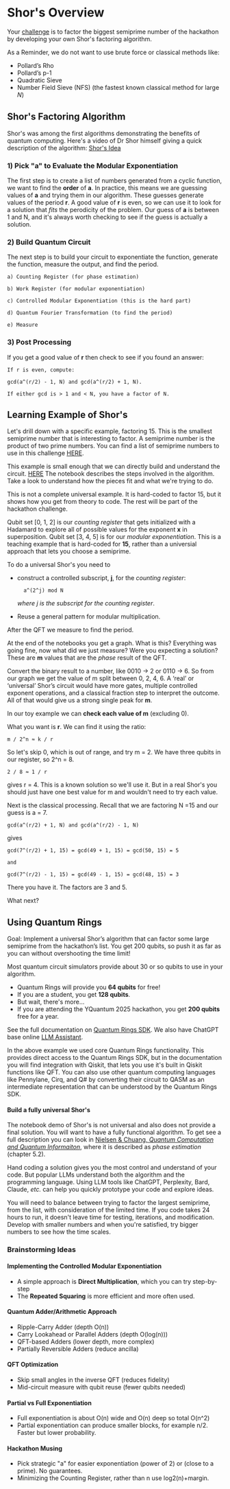 # Shor's Overview

Your [challenge](./README.md) is to factor the biggest semiprime number of the hackathon by developing your own Shor's factoring algorithm.

As a Reminder, we do not want to use brute force or classical methods like:
* Pollard’s Rho
* Pollard’s p-1
* Quadratic Sieve
* Number Field Sieve (NFS) (the fastest known classical method for large 𝑁)

## Shor's Factoring Algorithm

Shor's was among the first algorithms demonstrating the benefits of quantum computing.  Here's a video of Dr Shor himself giving a quick description of the algorithm: [Shor's Idea](https://youtu.be/hOlOY7NyMfs)  

### 1) Pick **"a"** to Evaluate the Modular Exponentiation

The first step is to create a list of numbers generated from a cyclic function, we want to find the **order** of **a**.   In practice, this means we are guessing values of **a** and trying them in our algorithm.  These guesses generate values of the period **r**.  A good value of **r** is even, so we can use it to look for a solution that *fits* the perodicity of the problem.  Our guess of **a** is between 1 and N, and it's always worth checking to see if the guess is actually a solution.

### 2) Build Quantum Circuit

The next step is to build your circuit to exponentiate the function, generate the function, measure the output, and find the period.

    a) Counting Register (for phase estimation)

    b) Work Register (for modular exponentiation)

    c) Controlled Modular Exponentiation (this is the hard part)

    d) Quantum Fourier Transformation (to find the period)

    e) Measure

### 3) Post Processing

If you get a good value of **r** then check to see if you found an answer:

    If r is even, compute:

    gcd(a^(r/2) - 1, N) and gcd(a^(r/2) + 1, N).

    If either gcd is > 1 and < N, you have a factor of N.

## Learning Example of Shor's

Let's drill down with a specific example, factoring 15.  This is the smallest semiprime number that is interesting to factor.  A semiprime number is the product of two prime numbers.  You can find a list of semiprime numbers to use in this challenge [HERE](./semiprimes.py).

This example is small enough that we can directly build and understand the circuit. [HERE](shor.ipynb)
The notebook describes the steps involved in the algorithm.  Take a look to understand how the pieces fit and what we're trying to do.

This is not a complete universal example.  It is hard-coded to factor 15, but it shows how you get from theory to code.  The rest will be part of the hackathon challenge.

Qubit set [0, 1, 2] is our *counting register* that gets initialized with a Hadamard to explore all of possible values for the exponent **x** in superposition.  Qubit set [3, 4, 5] is for our *modular exponentiation*.  This is a teaching example that is hard-coded for **15**, rather than a universial approach that lets you choose a semiprime.  

To do a universal Shor's you need to 

* construct a controlled subscript, **j**, for the *counting register*:

        a^(2^j) mod N

    *where j is the subscript for the counting register*.

* Reuse a general pattern for modular multiplication.

After the QFT we measure to find the period.  

At the end of the notebooks you get a graph.  What is this?  Everything was going fine, now what did we just measure?  Were you expecting a solution?  These are **m** values that are the *phase* result of the QFT.  

Convert the binary result to a number, like 0010 -> 2 or 0110 -> 6.  So from our graph we get the value of m split between 0, 2, 4, 6.  A ‘real’ or ‘universal’ Shor’s circuit would have more gates, multiple controlled exponent operations, and a classical fraction step to interpret the outcome.  All of that would give us a strong single peak for **m**.

In our toy example we can **check each value of m** (excluding 0).

What you want is **r**.   We can find it using the ratio:

    m / 2^n ≈ k / r

So let's skip 0, which is out of range, and try m = 2.  We have three qubits in our register, so 2^n = 8.

    2 / 8 ≈ 1 / r

gives r = 4.  This is a known solution so we'll use it.  But in a real Shor's you should just have one best value for m and wouldn't need to try each value.

Next is the classical processing. Recall that we are factoring N =15 and our guess is a = 7. 

    gcd(a^(r/2) + 1, N) and gcd(a^(r/2) - 1, N)

gives

    gcd(7^(r/2) + 1, 15) = gcd(49 + 1, 15) = gcd(50, 15) = 5
    
    and 

    gcd(7^(r/2) - 1, 15) = gcd(49 - 1, 15) = gcd(48, 15) = 3

There you have it.  The factors are 3 and 5.

What next?


## Using Quantum Rings

Goal: Implement a universal Shor’s algorithm that can factor some large semiprime from the hackathon’s list. You get 200 qubits, so push it as far as you can without overshooting the time limit!

Most quantum circuit simulators provide about 30 or so qubits to use in your algorithm.  
* Quantum Rings will provide you **64 qubits** for free!  
* If you are a student, you get **128 qubits**.  
* But wait, there's more... 
* If you are attending the YQuantum 2025 hackathon, you get **200 qubits** free for a year.  

See the full documentation on [Quantum Rings SDK](https://quantumrings.dev/docs).  We also have ChatGPT base online [LLM Assistant](https://chatgpt.com/g/g-67d47e3159f88191b20c3aec22410021-quantum-rings-code-help).

In the above example we used core Quantum Rings functionality.  This provides direct access to the Quantum Rings SDK, but in the documentation you will find integration with Qiskit, that lets you use it's built in Qiskit functions like QFT.  You can also use other quantum computing languages like Pennylane, Cirq, and Q# by converting their circuit to QASM as an intermediate representation that can be understood by the Quantum Rings SDK. 

#### Build a fully universal Shor's

The notebook demo of Shor's is not universal and also does not provide a final solution.  You will want to have a fully functional algorithm.  To get see a full description you can look in [Nielsen & Chuang, *Quantum Computation and Quantum Informaiton*](http://almuhammadi.com/sultan/books_2020/Nielsen_Chuang.pdf), where it is described as *phase estimation* (chapter 5.2).

Hand coding a solution gives you the most control and understand of your code.  But popular LLMs understand both the algorithm and the programming language.  Using LLM tools like ChatGPT, Perplexity, Bard, Claude, *etc.* can help you quickly prototype your code and explore ideas.

You will need to balance between trying to factor the largest semiprime, from the list, with consideration of the limited time.  If you code takes 24 hours to run, it doesn't leave time for testing, iterations, and modification.  Develop with smaller numbers and when you're satisfied, try bigger numbers to see how the time scales.

### Brainstorming Ideas

#### Implementing the Controlled Modular Exponentiation

* A simple approach is **Direct Multiplication**, which you can try step-by-step
* The **Repeated Squaring** is more efficient and more often used.

#### Quantum Adder/Arithmetic Approach

* Ripple-Carry Adder (depth O(n))
* Carry Lookahead or Parallel Adders (depth O(log(n)))
* QFT-based Adders (lower depth, more complex)
* Partially Reversible Adders (reduce ancilla)

#### QFT Optimization

* Skip small angles in the inverse QFT (reduces fidelity)
* Mid-circuit measure with qubit reuse (fewer qubits needed)

#### Partial vs Full Exponentiation

* Full exponentiation is about O(n) wide and O(n) deep so total O(n^2)
* Partial exponentiation can produce smaller blocks, for example n/2.  Faster but lower probability.

#### Hackathon Musing

* Pick strategic "a" for easier exponentiation (power of 2) or (close to a prime).  No guarantees.
* Minimizing the Counting Register, rather than n use log2(n)+margin.
